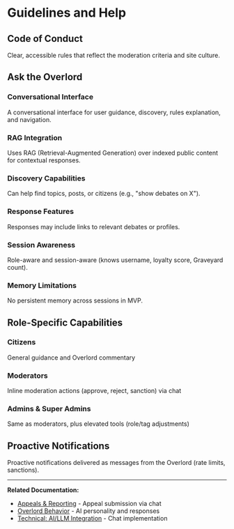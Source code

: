 # Guidelines and Help

## Code of Conduct

Clear, accessible rules that reflect the moderation criteria and site culture.

## Ask the Overlord

### Conversational Interface
A conversational interface for user guidance, discovery, rules explanation, and navigation.

### RAG Integration
Uses RAG (Retrieval-Augmented Generation) over indexed public content for contextual responses.

### Discovery Capabilities
Can help find topics, posts, or citizens (e.g., "show debates on X").

### Response Features
Responses may include links to relevant debates or profiles.

### Session Awareness
Role-aware and session-aware (knows username, loyalty score, Graveyard count).

### Memory Limitations
No persistent memory across sessions in MVP.

## Role-Specific Capabilities

### Citizens
General guidance and Overlord commentary

### Moderators
Inline moderation actions (approve, reject, sanction) via chat

### Admins & Super Admins
Same as moderators, plus elevated tools (role/tag adjustments)

## Proactive Notifications

Proactive notifications delivered as messages from the Overlord (rate limits, sanctions).

---

**Related Documentation:**
- [Appeals & Reporting](./12-appeals-reporting.md) - Appeal submission via chat
- [Overlord Behavior](./09-overlord-behavior.md) - AI personality and responses
- [Technical: AI/LLM Integration](../technical-design/07-ai-llm-integration.md) - Chat implementation
